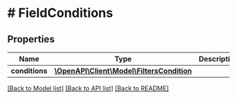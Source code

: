 # # FieldConditions

## Properties

Name | Type | Description | Notes
------------ | ------------- | ------------- | -------------
**conditions** | [**\OpenAPI\Client\Model\FiltersCondition**](FiltersCondition.md) |  | [optional]

[[Back to Model list]](../../README.md#models) [[Back to API list]](../../README.md#endpoints) [[Back to README]](../../README.md)
